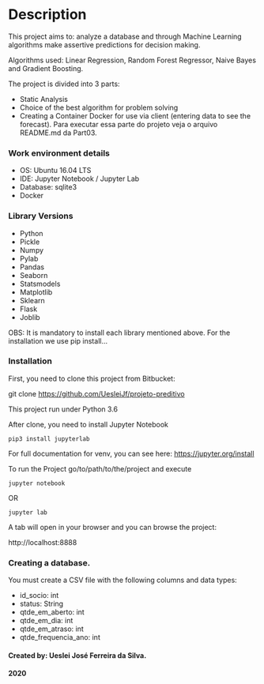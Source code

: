 # Description

This project aims to: analyze a database and through Machine Learning algorithms make assertive predictions for decision making.

Algorithms used: Linear Regression, Random Forest Regressor, Naive Bayes and Gradient Boosting.

The project is divided into 3 parts:
- Static Analysis
- Choice of the best algorithm for problem solving
- Creating a Container Docker for use via client (entering data to see the forecast). Para executar essa parte do projeto veja o arquivo README.md da Part03.

### Work environment details

* OS: Ubuntu 16.04 LTS
* IDE: Jupyter Notebook / Jupyter Lab
* Database: sqlite3
* Docker

### Library Versions

* Python
* Pickle
* Numpy
* Pylab
* Pandas
* Seaborn
* Statsmodels
* Matplotlib
* Sklearn
* Flask
* Joblib

OBS: It is mandatory to install each library mentioned above.
For the installation we use pip install...

### Installation

First, you need to clone this project from Bitbucket:

git clone https://github.com/UesleiJf/projeto-preditivo

This project run under Python 3.6

After clone, you need to install Jupyter Notebook

    pip3 install jupyterlab

For full documentation for venv, you can see here:
https://jupyter.org/install

To run the Project go/to/path/to/the/project and execute

    jupyter notebook 
    
OR

    jupyter lab


A tab will open in your browser and you can browse the project:

http://localhost:8888

### Creating a database.

You must create a CSV file with the following columns and data types:

* id_socio: int
* status: String
* qtde_em_aberto: int
* qtde_em_dia: int
* qtde_em_atraso: int
* qtde_frequencia_ano: int


#### Created by: Ueslei José Ferreira da Silva.
#### 2020
